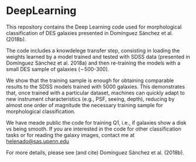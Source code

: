 # DeepLearning

This repository contains the Deep Learning code used for morphological classification of DES galaxies presented in Domínguez Sánchez et al. (2018b).

The code includes a knowdelege transfer step, consisting in loading the weights learned by a model trained and tested with SDSS data (presented in Domínguez Sánchez et al. 2018a) and then re-training the models with a small DES sample of galaxies (∼500-300).

We show that the training sample is enough for obtaining comparable results to the SDSS models trained with 5000 galaxies. This demonstrates that, once trained with a particular dataset, machines can quickly adapt to new instrument characteristics (e.g., PSF, seeing, depth), reducing by almost one order of magnitude the necessary training sample for morphological classification.

We have meade public the code for training Q1, i.e., if galaxies show a disk vs being smooth. If you are interested in the code for other classification tasks or for reading the galaxy images, contact me at helenado@sas.upenn.edu

For more details, please see (and cite) Domínguez Sánchez et al. (2018b). 

